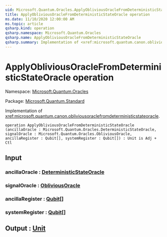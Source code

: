 ```yaml
---
uid: Microsoft.Quantum.Oracles.ApplyObliviousOracleFromDeterministicStateOracle
title: ApplyObliviousOracleFromDeterministicStateOracle operation
ms.date: 11/10/2020 12:00:00 AM
ms.topic: article
qsharp.kind: operation
qsharp.namespace: Microsoft.Quantum.Oracles
qsharp.name: ApplyObliviousOracleFromDeterministicStateOracle
qsharp.summary: Implementation of <xref:microsoft.quantum.canon.obliviousoraclefromdeterministicstateoracle>.
---
```


# ApplyObliviousOracleFromDeterministicStateOracle operation

Namespace: [Microsoft.Quantum.Oracles](xref:Microsoft.Quantum.Oracles)

Package: [Microsoft.Quantum.Standard](https://nuget.org/packages/Microsoft.Quantum.Standard)


Implementation of <xref:microsoft.quantum.canon.obliviousoraclefromdeterministicstateoracle>.

```qsharp
operation ApplyObliviousOracleFromDeterministicStateOracle (ancillaOracle : Microsoft.Quantum.Oracles.DeterministicStateOracle, signalOracle : Microsoft.Quantum.Oracles.ObliviousOracle, ancillaRegister : Qubit[], systemRegister : Qubit[]) : Unit is Adj + Ctl
```


## Input

### ancillaOracle : [DeterministicStateOracle](xref:Microsoft.Quantum.Oracles.DeterministicStateOracle)




### signalOracle : [ObliviousOracle](xref:Microsoft.Quantum.Oracles.ObliviousOracle)




### ancillaRegister : [Qubit](xref:microsoft.quantum.lang-ref.qubit)[]




### systemRegister : [Qubit](xref:microsoft.quantum.lang-ref.qubit)[]





## Output : [Unit](xref:microsoft.quantum.lang-ref.unit)

